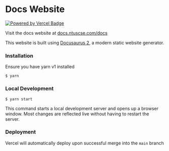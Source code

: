 # Docs Website

[![Powered by Vercel Badge](static/img/powered-by-vercel.svg)][vercel-referral]

Visit the docs website at [docs.ntuscse.com/docs](https://docs.ntuscse.com/docs)

This website is built using [Docusaurus 2](https://docusaurus.io/), a modern static website generator.

### Installation

Ensure you have yarn v1 installed

```
$ yarn
```

### Local Development

```
$ yarn start
```

This command starts a local development server and opens up a browser window. Most changes are reflected live without having to restart the server.

### Deployment

Vercel will automatically deploy upon successful merge into the `main` branch

[vercel-referral]: https://vercel.com/?utm_source=cse-it&&utm_campaign=oss
